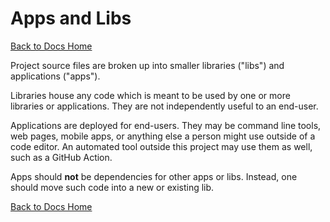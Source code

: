 # Apps and Libs

[Back to Docs Home](README.md)

Project source files are broken up into smaller libraries ("libs") and applications ("apps").

Libraries house any code which is meant to be used by one or more libraries or applications. They are not independently useful to an end-user.

Applications are deployed for end-users. They may be command line tools, web pages, mobile apps, or anything else a person might use outside of a code editor. An automated tool outside this project may use them as well, such as a GitHub Action.

Apps should **not** be dependencies for other apps or libs. Instead, one should move such code into a new or existing lib.

[Back to Docs Home](README.md)
